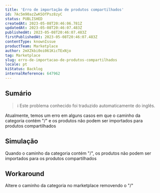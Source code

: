 ```yaml
---
title: 'Erro de importação de produtos compartilhados'
id: 7Ac5m90azZwKSOfPsz8zyC
status: PUBLISHED
createdAt: 2023-05-08T20:46:06.781Z
updatedAt: 2023-05-08T20:46:07.483Z
publishedAt: 2023-05-08T20:46:07.483Z
firstPublishedAt: 2023-05-08T20:46:07.483Z
contentType: knownIssue
productTeam: Marketplace
author: 2mXZkbi0oi061KicTExNjo
tag: Marketplace
slug: erro-de-importacao-de-produtos-compartilhados
locale: pt
kiStatus: Backlog
internalReference: 647962
---
```


## Sumário

>ℹ️ Este problema conhecido foi traduzido automaticamente do inglês.


Atualmente, temos um erro em alguns casos em que o caminho da categoria contém "/" e os produtos não podem ser importados para produtos compartilhados


## Simulação


Quando o caminho da categoria contém "/", os produtos não podem ser importados para os produtos compartilhados




## Workaround


Altere o caminho da categoria no marketplace removendo o "/"





